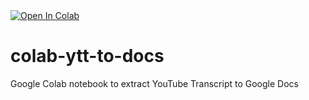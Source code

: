 <a target="_blank" href="https://colab.research.google.com/github/DoIT-Artifical-Intelligence/colab-ytt-to-docs/blob/main/Colab_YouTube_Transcription_Extractor.ipynb">
  <img src="https://colab.research.google.com/assets/colab-badge.svg" alt="Open In Colab"/>
</a>

# colab-ytt-to-docs
Google Colab notebook to extract YouTube Transcript to Google Docs
